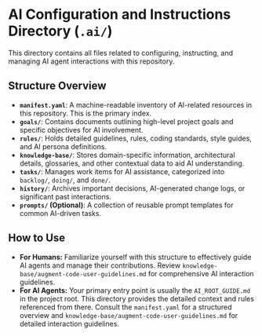 # AI Configuration and Instructions Directory (`.ai/`)

This directory contains all files related to configuring, instructing, and managing AI agent interactions with this repository.

## Structure Overview

- **`manifest.yaml`**: A machine-readable inventory of AI-related resources in this repository. This is the primary index.
- **`goals/`**: Contains documents outlining high-level project goals and specific objectives for AI involvement.
- **`rules/`**: Holds detailed guidelines, rules, coding standards, style guides, and AI persona definitions.
- **`knowledge-base/`**: Stores domain-specific information, architectural details, glossaries, and other contextual data to aid AI understanding.
- **`tasks/`**: Manages work items for AI assistance, categorized into `backlog/`, `doing/`, and `done/`.
- **`history/`**: Archives important decisions, AI-generated change logs, or significant past interactions.
- **`prompts/` (Optional)**: A collection of reusable prompt templates for common AI-driven tasks.

## How to Use
- **For Humans:** Familiarize yourself with this structure to effectively guide AI agents and manage their contributions. Review `knowledge-base/augment-code-user-guidelines.md` for comprehensive AI interaction guidelines.
- **For AI Agents:** Your primary entry point is usually the `AI_ROOT_GUIDE.md` in the project root. This directory provides the detailed context and rules referenced from there. Consult the `manifest.yaml` for a structured overview and `knowledge-base/augment-code-user-guidelines.md` for detailed interaction guidelines.